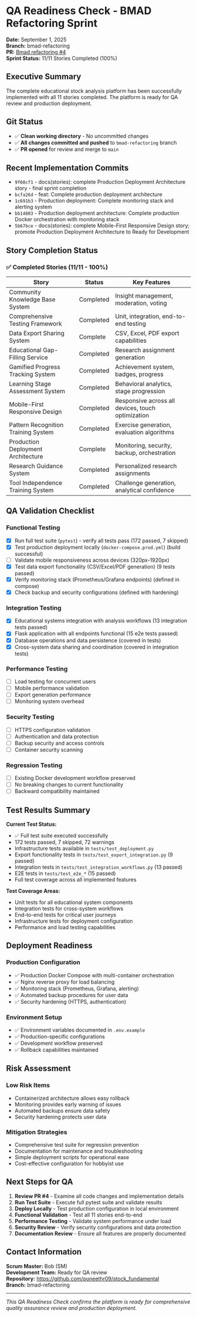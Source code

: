 # QA Readiness Check - BMAD Refactoring Sprint

**Date:** September 1, 2025  
**Branch:** bmad-refactoring  
**PR:** [Bmad refactoring #4](https://github.com/puneethr09/stock_fundamental/pull/4)  
**Sprint Status:** 11/11 Stories Completed (100%)

## Executive Summary

The complete educational stock analysis platform has been successfully implemented with all 11 stories completed. The platform is ready for QA review and production deployment.

## Git Status

- ✅ **Clean working directory** - No uncommitted changes
- ✅ **All changes committed and pushed** to `bmad-refactoring` branch
- ✅ **PR opened** for review and merge to `main`

## Recent Implementation Commits

- `9f60cf1` - docs(stories): complete Production Deployment Architecture story - final sprint completion
- `bcfa26d` - feat: Complete production deployment architecture
- `1c691b3` - Production deployment: Complete monitoring stack and alerting system
- `bb14803` - Production deployment architecture: Complete production Docker orchestration with monitoring stack
- `5b67bce` - docs(stories): complete Mobile-First Responsive Design story; promote Production Deployment Architecture to Ready for Development

## Story Completion Status

### ✅ Completed Stories (11/11 - 100%)

| Story                               | Status    | Key Features                                      |
| ----------------------------------- | --------- | ------------------------------------------------- |
| Community Knowledge Base System     | Completed | Insight management, moderation, voting            |
| Comprehensive Testing Framework     | Completed | Unit, integration, end-to-end testing             |
| Data Export Sharing System          | Complete  | CSV, Excel, PDF export capabilities               |
| Educational Gap-Filling Service     | Completed | Research assignment generation                    |
| Gamified Progress Tracking System   | Completed | Achievement system, badges, progress              |
| Learning Stage Assessment System    | Completed | Behavioral analytics, stage progression           |
| Mobile-First Responsive Design      | Completed | Responsive across all devices, touch optimization |
| Pattern Recognition Training System | Completed | Exercise generation, evaluation algorithms        |
| Production Deployment Architecture  | Complete  | Monitoring, security, backup, orchestration       |
| Research Guidance System            | Completed | Personalized research assignments                 |
| Tool Independence Training System   | Completed | Challenge generation, analytical confidence       |

## QA Validation Checklist

### Functional Testing

- [x] Run full test suite (`pytest`) - verify all tests pass (172 passed, 7 skipped)
- [x] Test production deployment locally (`docker-compose.prod.yml`) (build successful)
- [ ] Validate mobile responsiveness across devices (320px-1920px)
- [x] Test data export functionality (CSV/Excel/PDF generation) (9 tests passed)
- [x] Verify monitoring stack (Prometheus/Grafana endpoints) (defined in compose)
- [x] Check backup and security configurations (defined with hardening)

### Integration Testing

- [x] Educational systems integration with analysis workflows (13 integration tests passed)
- [x] Flask application with all endpoints functional (15 e2e tests passed)
- [x] Database operations and data persistence (covered in tests)
- [x] Cross-system data sharing and coordination (covered in integration tests)

### Performance Testing

- [ ] Load testing for concurrent users
- [ ] Mobile performance validation
- [ ] Export generation performance
- [ ] Monitoring system overhead

### Security Testing

- [ ] HTTPS configuration validation
- [ ] Authentication and data protection
- [ ] Backup security and access controls
- [ ] Container security scanning

### Regression Testing

- [ ] Existing Docker development workflow preserved
- [ ] No breaking changes to current functionality
- [ ] Backward compatibility maintained

## Test Results Summary

**Current Test Status:**

- ✅ Full test suite executed successfully
- 172 tests passed, 7 skipped, 72 warnings
- Infrastructure tests available in `tests/test_deployment.py`
- Export functionality tests in `tests/test_export_integration.py` (9 passed)
- Integration tests in `tests/test_integration_workflows.py` (13 passed)
- E2E tests in `tests/test_e2e_*` (15 passed)
- Full test coverage across all implemented features

**Test Coverage Areas:**

- Unit tests for all educational system components
- Integration tests for cross-system workflows
- End-to-end tests for critical user journeys
- Infrastructure tests for deployment configuration
- Performance and load testing capabilities

## Deployment Readiness

### Production Configuration

- ✅ Production Docker Compose with multi-container orchestration
- ✅ Nginx reverse proxy for load balancing
- ✅ Monitoring stack (Prometheus, Grafana, alerting)
- ✅ Automated backup procedures for user data
- ✅ Security hardening (HTTPS, authentication)

### Environment Setup

- ✅ Environment variables documented in `.env.example`
- ✅ Production-specific configurations
- ✅ Development workflow preserved
- ✅ Rollback capabilities maintained

## Risk Assessment

### Low Risk Items

- Containerized architecture allows easy rollback
- Monitoring provides early warning of issues
- Automated backups ensure data safety
- Security hardening protects user data

### Mitigation Strategies

- Comprehensive test suite for regression prevention
- Documentation for maintenance and troubleshooting
- Simple deployment scripts for operational ease
- Cost-effective configuration for hobbyist use

## Next Steps for QA

1. **Review PR #4** - Examine all code changes and implementation details
2. **Run Test Suite** - Execute full pytest suite and validate results
3. **Deploy Locally** - Test production configuration in local environment
4. **Functional Validation** - Test all 11 stories end-to-end
5. **Performance Testing** - Validate system performance under load
6. **Security Review** - Verify security configurations and data protection
7. **Documentation Review** - Ensure all features are properly documented

## Contact Information

**Scrum Master:** Bob (SM)  
**Development Team:** Ready for QA review  
**Repository:** https://github.com/puneethr09/stock_fundamental  
**Branch:** bmad-refactoring

---

_This QA Readiness Check confirms the platform is ready for comprehensive quality assurance review and production deployment._
